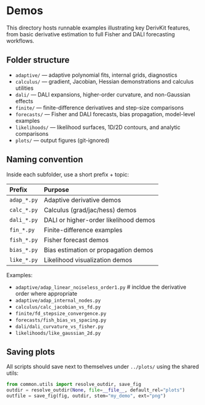 # Demos

This directory hosts runnable examples illustrating key DerivKit features, from basic derivative estimation to full Fisher and DALI forecasting workflows.

## Folder structure
- `adaptive/`      — adaptive polynomial fits, internal grids, diagnostics  
- `calculus/`      — gradient, Jacobian, Hessian demonstrations and calculus utilities  
- `dali/`          — DALI expansions, higher-order curvature, and non-Gaussian effects  
- `finite/`        — finite-difference derivatives and step-size comparisons  
- `forecasts/`     — Fisher and DALI forecasts, bias propagation, model-level examples  
- `likelihoods/`   — likelihood surfaces, 1D/2D contours, and analytic comparisons  
- `plots/`         — output figures (git-ignored)

## Naming convention
Inside each subfolder, use a short prefix + topic:

| Prefix | Purpose |
| :------ | :-------- |
| `adap_*.py` | Adaptive derivative demos |
| `calc_*.py` | Calculus (grad/jac/hess) demos |
| `dali_*.py` | DALI or higher-order likelihood demos |
| `fin_*.py` | Finite-difference examples |
| `fish_*.py` | Fisher forecast demos |
| `bias_*.py` | Bias estimation or propagation demos |
| `like_*.py` | Likelihood visualization demos |

Examples:
- `adaptive/adap_linear_noiseless_order1.py`  # incldue the derivative order where appropriate
- `adaptive/adap_internal_nodes.py`  
- `calculus/calc_jacobian_vs_fd.py`  
- `finite/fd_stepsize_convergence.py`  
- `forecasts/fish_bias_vs_spacing.py`  
- `dali/dali_curvature_vs_fisher.py`  
- `likelihoods/like_gaussian_2d.py`

## Saving plots
All scripts should save next to themselves under `../plots/` using the shared utils:

```python
from common.utils import resolve_outdir, save_fig
outdir = resolve_outdir(None, file=__file__, default_rel="plots")
outfile = save_fig(fig, outdir, stem="my_demo", ext="png")
